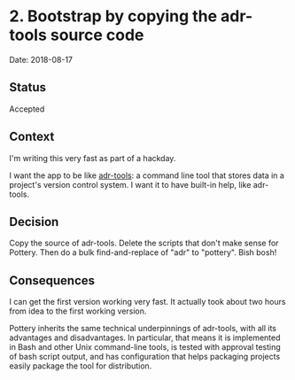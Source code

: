 # 2. Bootstrap by copying the adr-tools source code

Date: 2018-08-17

## Status

Accepted

## Context

I'm writing this very fast as part of a hackday.

I want the app to be like [adr-tools](https://github.com/npryce/adr-tools): a command line tool that stores data in a project's version control system.  I want it to have built-in help, like adr-tools.

## Decision

Copy the source of adr-tools.  Delete the scripts that don't make sense for Pottery.  Then do a bulk find-and-replace of "adr" to "pottery".  Bish bosh!

## Consequences

I can get the first version working very fast.  It actually took about two hours from idea to the first working version.

Pottery inherits the same technical underpinnings of adr-tools, with all its advantages and disadvantages.  In particular, that means it is implemented in Bash and other Unix command-line tools, is tested with approval testing of bash script output, and has configuration that helps packaging projects easily package the tool for distribution. 
